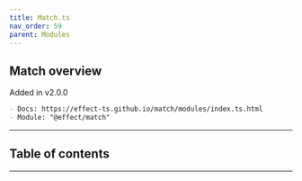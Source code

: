 ```yaml
---
title: Match.ts
nav_order: 59
parent: Modules
---
```


## Match overview

Added in v2.0.0

```md
- Docs: https://effect-ts.github.io/match/modules/index.ts.html
- Module: "@effect/match"
```

---

<h2 class="text-delta">Table of contents</h2>

---
